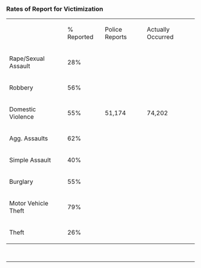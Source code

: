 ### Rates of Report for Victimization

<table class="victim-table">
     <tr>
        <td>
        </td>
        <td>
            <p>% Reported</p>
        </td>
        <td>
            <p>Police Reports</p>
        </td>
        <td>
            <p>Actually Occurred</p>
        </td>    
    </tr>
    <tr>
        <td>
            <p>Rape/Sexual Assault</p>
        </td>
        <td>
            <p>28%</p>
        </td>
        <td>
    </tr>
    <tr>
        <td>
            <p>Robbery</p>
        </td>
        <td>
            <p>56%</p>
        </td>
    </tr>
    <tr>
        <td>
            <p>Domestic Violence</p>
        </td>
        <td>
            <p>55%</p>
        </td>
        <td>
            <p>51,174</p>
        </td>
        <td>
            <p>74,202</p>
        </td>
    </tr>
    <tr>
        <td>
            <p>Agg. Assaults</p>
        </td>
        <td>
            <p>62%</p>
        </td>
    </tr>
    <tr>
        <td>
            <p>Simple Assault</p>
        </td>
        <td>
            <p>40%</p>
        </td>
    </tr>
    <tr>
        <td>
            <p>Burglary</p>
        </td>
        <td>
            <p>55%</p>
        </td>
    </tr>
    <tr>
        <td>
            <p>Motor Vehicle Theft</p>
        </td>
        <td>
            <p>79%</p>
        </td>
    </tr>
    <tr>
        <td>
            <p>Theft</p>
        </td>
        <td>
            <p>26%</p>
        </td>
    </tr>
</table>
<br><hr><br>
